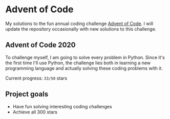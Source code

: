 # Advent of Code
My solutions to the fun annual coding challenge [Advent of Code](https://adventofcode.com/). I will update the repository occasionally with new solutions to this challenge.
## Advent of Code 2020
To challenge myself, I am going to solve every problem in Python. Since it's the first time I'll use Python, the challenge lies both in learning a new programming language and actually solving these coding problems with it.

Current progress: ```33/50``` stars


## Project goals
- Have fun solving interesting coding challenges
- Achieve all 300 stars

